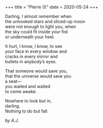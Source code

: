 +++
title = "Pierre (I)"
date = 2020-05-24
+++

Darling, I almost remember when <br/>
the unhooked stars and sliced-up moon <br/>
were not enough to light you, when <br/>
the sky could fit inside your fist <br/>
or underneath your heel.

It hurt, I know, <i>I know,</i> to see <br/>
your face in every window and <br/>
cracks in every mirror and <br/>
bullets in anybody’s eyes. 

That someone would save you, <br/>
that the universe would save you <br/>
a seat— <br/>
you waited and waited <br/>
to come awake.

Nowhere to look but in, <br/>
darling. <br/>
Nothing to do but fall.


<i>by A.J.</i>